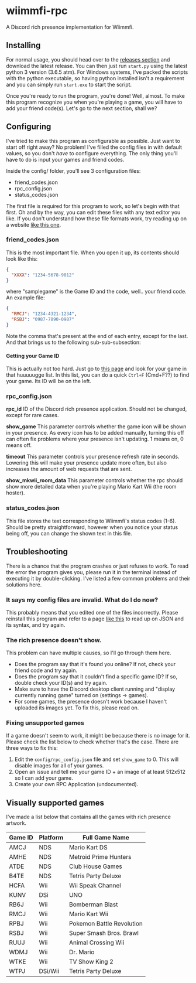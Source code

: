 # wiimmfi-rpc
A Discord rich presence implementation for Wiimmfi.

## Installing
For normal usage, you should head over to the [releases section](https://github.com/DismissedGuy/wiimmfi-rpc/releases) and download the latest release. You can then just run `start.py` using the latest python 3 version (3.6.5 atm).
For Windows systems, I've packed the scripts with the python executable, so having python installed isn't a requirement and you can simply run `start.exe` to start the script.

Once you're ready to run the program, you're done! Well, almost. To make this program recognize you when you're playing a game, you will have to add your friend code(s). Let's go to the next section, shall we?

## Configuring
I've tried to make this program as configurable as possible. Just want to start off right away? No problem! I've filled the config files in with default values, so you don't _have_ to configure everything. The only thing you'll have to do is input your games and friend codes.

Inside the config/ folder, you'll see 3 configuration files:
* friend_codes.json
* rpc_config.json
* status_codes.json

The first file is required for this program to work, so let's begin with that first. Oh and by the way, you can edit these files with any text editor you like. If you don't understand how these file formats work, try reading up on a website [like this one](https://www.tutorialspoint.com/json/json_syntax.htm).

### friend_codes.json
This is the most important file. When you open it up, its contents should look like this:
```json
{
  "XXXX": "1234-5678-9012"
}
```
where "samplegame" is the Game ID and the code, well.. your friend code.
An example file:
```json
{
  "RMCJ": "1234-4321-1234",
  "RSBJ": "0987-7890-0987"
}
```
Note the comma that's present at the end of each entry, except for the last.
And that brings us to the following sub-sub-subsection:

#### Getting your Game ID
This is actually not too hard. Just go to [this page](https://wiimmfi.de/stat?m=25) and look for your game in that huuuuugge list. In this list, you can do a quick `Ctrl+F` (Cmd+F??) to find your game. Its ID will be on the left.

### rpc_config.json
**rpc_id**
ID of the Discord rich presence application. Should not be changed, except for rare cases.

**show_game**
This parameter controls whether the game icon will be shown in your presence.
As every icon has to be added manually, turning this off can often fix problems where your presence isn't updating.
1 means on, 0 means off.

**timeout**
This parameter controls your presence refresh rate in seconds.
Lowering this will make your presence update more often, but also increases the amount of web requests that are sent.

**show_mkwii_room_data**
This parameter controls whether the rpc should show more detailed data when you're playing Mario Kart Wii (the room hoster).

### status_codes.json
This file stores the text corresponding to Wiimmfi's status codes (1-6).
Should be pretty straightforward, however when you notice your status being off, you can change the shown text in this file.

## Troubleshooting
There is a chance that the program crashes or just refuses to work. To read the error the program gives you, please run it in the terminal instead of executing it by double-clicking. I've listed a few common problems and their solutions here.

### It says my config files are invalid. What do I do now?
This probably means that you edited one of the files incorrectly. Please reinstall this program and refer to a page [like this](https://www.tutorialspoint.com/json/json_syntax.htm) to read up on JSON and its syntax, and try again.

### The rich presence doesn't show.
This problem can have multiple causes, so I'll go through them here.
- Does the program say that it's found you online? If not, check your friend code and try again.
- Does the program say that it couldn't find a specific game ID? If so, double check your ID(s) and try again.
- Make sure to have the Discord desktop client running and "display currently running game" turned on (settings -> games).
- For some games, the presence doesn't work because I haven't uploaded its images yet. To fix this, please read on.

### Fixing unsupported games
If a game doesn't seem to work, it might be because there is no image for it. Please check the list below to check whether that's the case. There are three ways to fix this:
1. Edit the `config/rpc_config.json` file and set `show_game` to 0. This will disable images for all of your games.
2. Open an issue and tell me your game ID + an image of at least 512x512 so I can add your game.
3. Create your own RPC Application (undocumented).

## Visually supported games
I've made a list below that contains all the games with rich presence artwork.

| Game ID | Platform | Full Game Name            |
|---------|----------|---------------------------|
| AMCJ    | NDS      | Mario Kart DS             |
| AMHE    | NDS      | Metroid Prime Hunters     |
| ATDE    | NDS      | Club House Games          |
| B4TE    | NDS      | Tetris Party Deluxe       |
| HCFA    | Wii      | Wii Speak Channel         |
| KUNV    | DSi      | UNO                       |
| RB6J    | Wii      | Bomberman Blast           |
| RMCJ    | Wii      | Mario Kart Wii            |
| RPBJ    | Wii      | Pokemon Battle Revolution |
| RSBJ    | Wii      | Super Smash Bros. Brawl   |
| RUUJ    | Wii      | Animal Crossing Wii       |
| WDMJ    | Wii      | Dr. Mario                 |
| WTKE    | Wii      | TV Show King 2            |
| WTPJ    | DSi/Wii  | Tetris Party Deluxe       |
